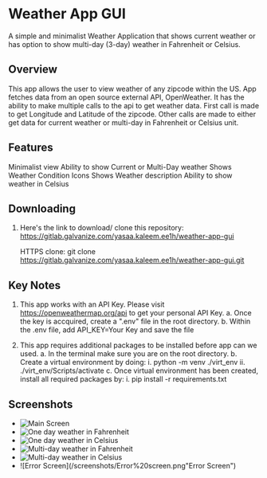 # Weather App GUI
A simple and minimalist Weather Application that shows current weather or has option to show multi-day (3-day) weather in Fahrenheit or Celsius.

## Overview
This app allows the user to view weather of any zipcode within the US. App fetches data from an open source external API, OpenWeather. It has the ability to make multiple calls to the api to get weather data. First call is made to get Longitude and Latitude of the zipcode. Other calls are made to either get data for current weather or multi-day in Fahrenheit or Celsius unit.

## Features
Minimalist view
Ability to show Current or Multi-Day weather
Shows Weather Condition Icons
Shows Weather description
Ability to show weather in Celsius

## Downloading 
1. Here's the link to download/ clone this repository:
    https://gitlab.galvanize.com/yasaa.kaleem.ee1h/weather-app-gui

    HTTPS clone:
    git clone https://gitlab.galvanize.com/yasaa.kaleem.ee1h/weather-app-gui.git

## Key Notes
1. This app works with an API Key. Please visit https://openweathermap.org/api to get your personal API Key.
    a. Once the key is accquired, create a ".env" file in the root directory.
    b. Within the .env file, add API_KEY=Your Key and save the file

2. This app requires additional packages to be installed before app can we used.
    a. In the terminal make sure you are on the root directory.
    b. Create a virtual environment by doing:
        i. python -m venv ./virt_env
        ii. ./virt_env/Scripts/activate
    c. Once virtual environment has been created, install all required packages by:
        i. pip install -r requirements.txt

## Screenshots
- ![Main Screen](/screenshots/Main%20screen.png "Main Screen")
- ![One day weather in Fahrenheit](/screenshots/One%20Day%20weather%20screen.png "One day weather in Fahrenheit")
- ![One day weather in Celsius](/screenshots/One%20Day%20weather%20C%20screen.png "One day weather in Celsius")
- ![Multi-day weather in Fahrenheit](/screenshots/Multi-day%20weather%20screen.png "Multi-day weather in Fahrenheit")
- ![Multi-day weather in Celsius](/screenshots/Multi-day%20weather%20C%20screen.png "Multi-day weather in Celsius")
- ![Error Screen](/screenshots/Error%20screen.png"Error Screen")